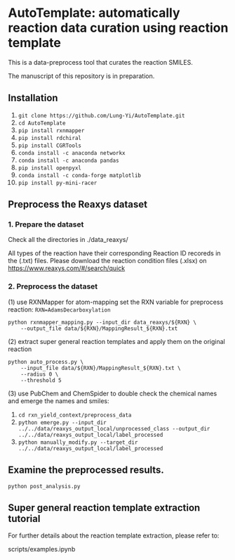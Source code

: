 # AutoTemplate: automatically reaction data curation using reaction template
This is a data-preprocess tool that curates the reaction SMILES.

The manuscript of this repository is in preparation.

## Installation
1. `git clone https://github.com/Lung-Yi/AutoTemplate.git`
2. `cd AutoTemplate`
3. `pip install rxnmapper`
4. `pip install rdchiral`
5. `pip install CGRTools`
6. `conda install -c anaconda networkx`
7. `conda install -c anaconda pandas`
8. `pip install openpyxl`
9. `conda install -c conda-forge matplotlib`
10. `pip install py-mini-racer`


## Preprocess the Reaxys dataset
### 1. Prepare the dataset
Check all the directories in ./data_reaxys/

All types of the reaction have their corresponding Reaction ID recoreds in the (.txt) files. Please download the reaction condition files (.xlsx) on https://www.reaxys.com/#/search/quick

### 2. Preprocess the dataset
(1) use RXNMapper for atom-mapping
set the RXN variable for preprocess reaction: `RXN=AdamsDecarboxylation`
```
python rxnmapper_mapping.py --input_dir data_reaxys/${RXN} \
    --output_file data/${RXN}/MappingResult_${RXN}.txt
```

(2) extract super general reaction templates and apply them on the original reaction
```
python auto_process.py \
    --input_file data/${RXN}/MappingResult_${RXN}.txt \
    --radius 0 \
    --threshold 5
```

(3) use PubChem and ChemSpider to double check the chemical names and emerge the names and smiles:
1. `cd rxn_yield_context/preprocess_data`
2. `python emerge.py --input_dir ../../data/reaxys_output_local/unprocessed_class --output_dir ../../data/reaxys_output_local/label_processed`
3. `python manually_modify.py --target_dir ../../data/reaxys_output_local/label_processed`

## Examine the preprocessed results.
```
python post_analysis.py
```

## Super general reaction template extraction tutorial
For further details about the reaction template extraction, please refer to:

scripts/examples.ipynb
